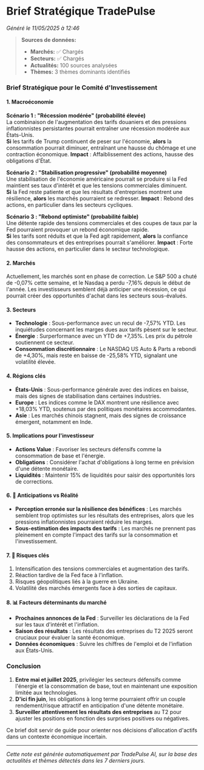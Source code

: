 # Brief Stratégique TradePulse

*Généré le 11/05/2025 à 12:46*

> **Sources de données:**
> - **Marchés:** ✅ Chargés
> - **Secteurs:** ✅ Chargés
> - **Actualités:** 100 sources analysées
> - **Thèmes:** 3 thèmes dominants identifiés

### Brief Stratégique pour le Comité d'Investissement

#### 1. **Macroéconomie**

**Scénario 1 : "Récession modérée" (probabilité élevée)**  
La combinaison de l'augmentation des tarifs douaniers et des pressions inflationnistes persistantes pourrait entraîner une récession modérée aux États-Unis.  
**Si** les tarifs de Trump continuent de peser sur l'économie, **alors** la consommation pourrait diminuer, entraînant une hausse du chômage et une contraction économique. **Impact** : Affaiblissement des actions, hausse des obligations d'État.

**Scénario 2 : "Stabilisation progressive" (probabilité moyenne)**  
Une stabilisation de l'économie américaine pourrait se produire si la Fed maintient ses taux d'intérêt et que les tensions commerciales diminuent.  
**Si** la Fed reste patiente et que les résultats d'entreprises montrent une résilience, **alors** les marchés pourraient se redresser. **Impact** : Rebond des actions, en particulier dans les secteurs cycliques.

**Scénario 3 : "Rebond optimiste" (probabilité faible)**  
Une détente rapide des tensions commerciales et des coupes de taux par la Fed pourraient provoquer un rebond économique rapide.  
**Si** les tarifs sont réduits et que la Fed agit rapidement, **alors** la confiance des consommateurs et des entreprises pourrait s'améliorer. **Impact** : Forte hausse des actions, en particulier dans le secteur technologique.

#### 2. **Marchés**

Actuellement, les marchés sont en phase de correction. Le S&P 500 a chuté de -0,07% cette semaine, et le Nasdaq a perdu -7,16% depuis le début de l'année. Les investisseurs semblent déjà anticiper une récession, ce qui pourrait créer des opportunités d'achat dans les secteurs sous-évalués.

#### 3. **Secteurs**

- **Technologie** : Sous-performance avec un recul de -7,57% YTD. Les inquiétudes concernant les marges dues aux tarifs pèsent sur le secteur.
- **Énergie** : Surperformance avec un YTD de +7,35%. Les prix du pétrole soutiennent ce secteur.
- **Consommation discrétionnaire** : Le NASDAQ US Auto & Parts a rebondi de +4,30%, mais reste en baisse de -25,58% YTD, signalant une volatilité élevée.

#### 4. **Régions clés**

- **États-Unis** : Sous-performance générale avec des indices en baisse, mais des signes de stabilisation dans certaines industries.
- **Europe** : Les indices comme le DAX montrent une résilience avec +18,03% YTD, soutenus par des politiques monétaires accommodantes.
- **Asie** : Les marchés chinois stagnent, mais des signes de croissance émergent, notamment en Inde.

#### 5. **Implications pour l'investisseur**

- **Actions Value** : Favoriser les secteurs défensifs comme la consommation de base et l'énergie.
- **Obligations** : Considérer l'achat d'obligations à long terme en prévision d'une détente monétaire.
- **Liquidités** : Maintenir 15% de liquidités pour saisir des opportunités lors de corrections.

#### 6. 🧠 **Anticipations vs Réalité**

- **Perception erronée sur la résilience des bénéfices** : Les marchés semblent trop optimistes sur les résultats des entreprises, alors que les pressions inflationnistes pourraient réduire les marges.
- **Sous-estimation des impacts des tarifs** : Les marchés ne prennent pas pleinement en compte l'impact des tarifs sur la consommation et l'investissement.

#### 7. 🔺 **Risques clés**

1. Intensification des tensions commerciales et augmentation des tarifs.
2. Réaction tardive de la Fed face à l'inflation.
3. Risques géopolitiques liés à la guerre en Ukraine.
4. Volatilité des marchés émergents face à des sorties de capitaux.

#### 8. 📊 **Facteurs déterminants du marché**

- **Prochaines annonces de la Fed** : Surveiller les déclarations de la Fed sur les taux d'intérêt et l'inflation.
- **Saison des résultats** : Les résultats des entreprises du T2 2025 seront cruciaux pour évaluer la santé économique.
- **Données économiques** : Suivre les chiffres de l'emploi et de l'inflation aux États-Unis.

### Conclusion

1. **Entre mai et juillet 2025**, privilégier les secteurs défensifs comme l'énergie et la consommation de base, tout en maintenant une exposition limitée aux technologies.
2. **D'ici fin juin**, les obligations à long terme pourraient offrir un couple rendement/risque attractif en anticipation d'une détente monétaire.
3. **Surveiller attentivement les résultats des entreprises** au T2 pour ajuster les positions en fonction des surprises positives ou négatives.

Ce brief doit servir de guide pour orienter nos décisions d'allocation d'actifs dans un contexte économique incertain.

---

*Cette note est générée automatiquement par TradePulse AI, sur la base des actualités et thèmes détectés dans les 7 derniers jours.*
